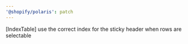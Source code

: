 ```yaml
---
'@shopify/polaris': patch
---
```


[IndexTable] use the correct index for the sticky header when rows are selectable
